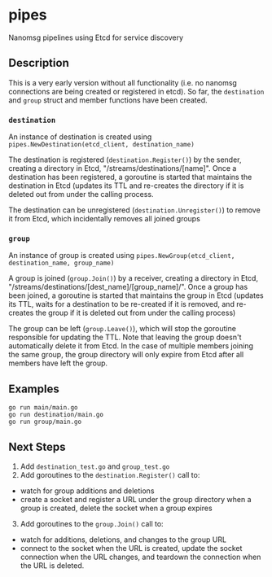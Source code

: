 # pipes
Nanomsg pipelines using Etcd for service discovery

## Description
This is a very early version without all functionality (i.e. no nanomsg connections are being created or registered in etcd).  So far, the `destination` and `group` struct and member functions have been created. 

### `destination`
An instance of destination is created using `pipes.NewDestination(etcd_client, destination_name)`

The destination is registered (`destination.Register()`) by the sender, creating a directory in Etcd, "/streams/destinations/[name]".  Once a destination has been registered, a goroutine is started that maintains the destination in Etcd (updates its TTL and re-creates the directory if it is deleted out from under the calling process.

The destination can be unregistered (`destination.Unregister()`) to remove it from Etcd, which incidentally removes all joined groups

### `group`
An instance of group is created using `pipes.NewGroup(etcd_client, destination_name, group_name)`

A group is joined (`group.Join()`) by a receiver, creating a directory in Etcd, "/streams/destinations/[dest_name]/[group_name]/".  Once a group has been joined, a goroutine is started that maintains the group in Etcd (updates its TTL, waits for a destination to be re-created if it is removed, and re-creates the group if it is deleted out from under the calling process)

The group can be left (`group.Leave()`), which will stop the goroutine responsible for updating the TTL.  Note that leaving the group doesn't automatically delete it from Etcd.  In the case of multiple members joining the same group, the group directory will only expire from Etcd after all members have left the group.

## Examples
```
go run main/main.go
go run destination/main.go
go run group/main.go
```

## Next Steps
1. Add `destination_test.go` and `group_test.go`
2. Add goroutines to the `destination.Register()` call to:
  - watch for group additions and deletions
  - create a socket and register a URL under the group directory when a group is created, delete the socket when a group expires
  
3. Add goroutines to the `group.Join()` call to:
  - watch for additions, deletions, and changes to the group URL
  - connect to the socket when the URL is created, update the socket connection when the URL changes, and teardown the connection when the URL is deleted.

